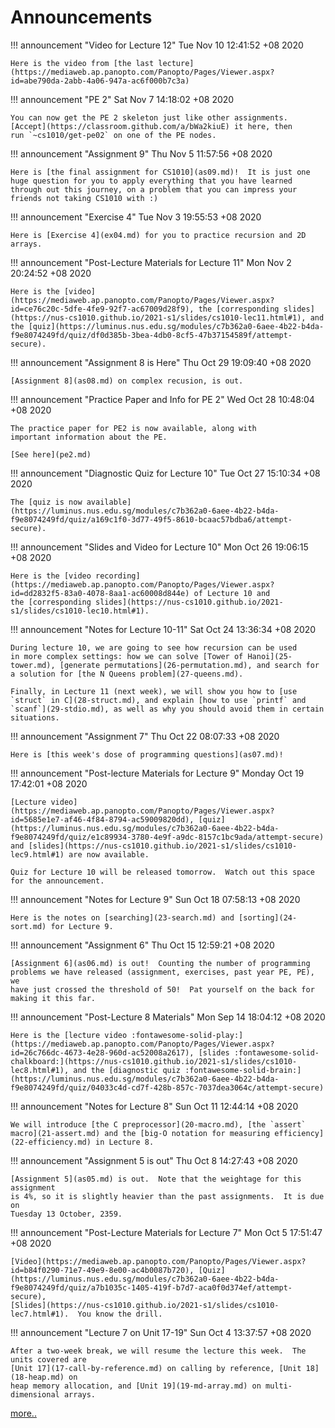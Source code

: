 # Announcements
!!! announcement "Video for Lecture 12"
	Tue Nov 10 12:41:52 +08 2020

	Here is the video from [the last lecture](https://mediaweb.ap.panopto.com/Panopto/Pages/Viewer.aspx?id=abe790da-2abb-4a06-947a-ac6f000b7c3a)

!!! announcement "PE 2"
    Sat Nov  7 14:18:02 +08 2020

    You can now get the PE 2 skeleton just like other assignments.
	[Accept](https://classroom.github.com/a/bWa2kiuE) it here, then 
	run `~cs1010/get-pe02` on one of the PE nodes.

!!! announcement "Assignment 9"
    Thu Nov  5 11:57:56 +08 2020

    Here is [the final assignment for CS1010](as09.md)!  It is just one huge question for you to apply everything that you have learned through out this journey, on a problem that you can impress your friends not taking CS1010 with :)

!!! announcement "Exercise 4"
    Tue Nov  3 19:55:53 +08 2020

    Here is [Exercise 4](ex04.md) for you to practice recursion and 2D arrays.

!!! announcement "Post-Lecture Materials for Lecture 11"
    Mon Nov  2 20:24:52 +08 2020

	Here is the [video](https://mediaweb.ap.panopto.com/Panopto/Pages/Viewer.aspx?id=ce76c20c-5dfe-4fe9-92f7-ac67009d28f9), the [corresponding slides](https://nus-cs1010.github.io/2021-s1/slides/cs1010-lec11.html#1), and the [quiz](https://luminus.nus.edu.sg/modules/c7b362a0-6aee-4b22-b4da-f9e8074249fd/quiz/df0d385b-3bea-4db0-8cf5-47b37154589f/attempt-secure).

!!! announcement "Assignment 8 is Here" 
    Thu Oct 29 19:09:40 +08 2020

	[Assignment 8](as08.md) on complex recusion, is out.

!!! announcement "Practice Paper and Info for PE 2"
	Wed Oct 28 10:48:04 +08 2020

	The practice paper for PE2 is now available, along with
	important information about the PE.

	[See here](pe2.md)


!!! announcement "Diagnostic Quiz for Lecture 10"
	Tue Oct 27 15:10:34 +08 2020

	The [quiz is now available](https://luminus.nus.edu.sg/modules/c7b362a0-6aee-4b22-b4da-f9e8074249fd/quiz/a169c1f0-3d77-49f5-8610-bcaac57bdba6/attempt-secure).

!!! announcement "Slides and Video for Lecture 10"
	Mon Oct 26 19:06:15 +08 2020

	Here is the [video recording](https://mediaweb.ap.panopto.com/Panopto/Pages/Viewer.aspx?id=dd2832f5-83a0-4078-8aa1-ac60008d844e) of Lecture 10 and 
	the [corresponding slides](https://nus-cs1010.github.io/2021-s1/slides/cs1010-lec10.html#1).


!!! announcement "Notes for Lecture 10-11"
    Sat Oct 24 13:36:34 +08 2020

	During lecture 10, we are going to see how recursion can be used
	in more complex settings: how we can solve [Tower of Hanoi](25-tower.md), [generate permutations](26-permutation.md), and search for a solution for [the N Queens problem](27-queens.md).

	Finally, in Lecture 11 (next week), we will show you how to [use `struct` in C](28-struct.md), and explain [how to use `printf` and `scanf`](29-stdio.md), as well as why you should avoid them in certain situations.

!!! announcement "Assignment 7"
	Thu Oct 22 08:07:33 +08 2020

    Here is [this week's dose of programming questions](as07.md)!

!!! announcement "Post-lecture Materials for Lecture 9"
	Monday Oct 19 17:42:01 +08 2020

	[Lecture video](https://mediaweb.ap.panopto.com/Panopto/Pages/Viewer.aspx?id=5685e1e7-af46-4f84-8794-ac59009820dd), [quiz](https://luminus.nus.edu.sg/modules/c7b362a0-6aee-4b22-b4da-f9e8074249fd/quiz/e1c89934-3780-4e9f-a9dc-8157c1bc9ada/attempt-secure) and [slides](https://nus-cs1010.github.io/2021-s1/slides/cs1010-lec9.html#1) are now available.

	Quiz for Lecture 10 will be released tomorrow.  Watch out this space for the announcement.

!!! announcement "Notes for Lecture 9"
	Sun Oct 18 07:58:13 +08 2020

	Here is the notes on [searching](23-search.md) and [sorting](24-sort.md) for Lecture 9.

!!! announcement "Assignment 6"
	Thu Oct 15 12:59:21 +08 2020

	[Assignment 6](as06.md) is out!  Counting the number of programming problems we have released (assignment, exercises, past year PE, PE), we 
	have just crossed the threshold of 50!  Pat yourself on the back for making it this far. 

!!! announcement "Post-Lecture 8 Materials"
	Mon Sep 14 18:04:12 +08 2020

	Here is the [lecture video :fontawesome-solid-play:](https://mediaweb.ap.panopto.com/Panopto/Pages/Viewer.aspx?id=26c766dc-4673-4e28-960d-ac52008a2617), [slides :fontawesome-solid-chalkboard:](https://nus-cs1010.github.io/2021-s1/slides/cs1010-lec8.html#1), and the [diagnostic quiz :fontawesome-solid-brain:](https://luminus.nus.edu.sg/modules/c7b362a0-6aee-4b22-b4da-f9e8074249fd/quiz/04033c4d-cd7f-428b-857c-7037dea3064c/attempt-secure)

!!! announcement "Notes for Lecture 8"
	Sun Oct 11 12:44:14 +08 2020

	We will introduce [the C preprocessor](20-macro.md), [the `assert` macro](21-assert.md) and the [big-O notation for measuring efficiency](22-efficiency.md) in Lecture 8.

!!! announcement "Assignment 5 is out"
	Thu Oct  8 14:27:43 +08 2020

	[Assignment 5](as05.md) is out.  Note that the weightage for this assignment
	is 4%, so it is slightly heavier than the past assignments.  It is due on 
	Tuesday 13 October, 2359.

!!! announcement "Post-Lecture Materials for Lecture 7"
    Mon Oct  5 17:51:47 +08 2020

	[Video](https://mediaweb.ap.panopto.com/Panopto/Pages/Viewer.aspx?id=b84f0290-71e7-49e9-8e00-ac4b0087b720), [Quiz](https://luminus.nus.edu.sg/modules/c7b362a0-6aee-4b22-b4da-f9e8074249fd/quiz/a7b1035c-1405-419f-b7d7-aca0f0d374ef/attempt-secure),
	[Slides](https://nus-cs1010.github.io/2021-s1/slides/cs1010-lec7.html#1).  You know the drill.

!!! announcement "Lecture 7 on Unit 17-19"
	Sun Oct  4 13:37:57 +08 2020

	After a two-week break, we will resume the lecture this week.  The units covered are
	[Unit 17](17-call-by-reference.md) on calling by reference, [Unit 18](18-heap.md) on 
	heap memory allocation, and [Unit 19](19-md-array.md) on multi-dimensional arrays.


[more..](archive.md)

